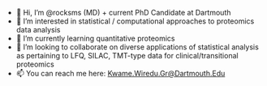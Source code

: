 - 👋 Hi, I’m @rocksms (MD) + current PhD Candidate at Dartmouth
- 👀 I’m interested in statistical / computational approaches to proteomics data analysis
- 🌱 I’m currently learning quantitative proteomics
- 💞️ I’m looking to collaborate on diverse applications of statistical analysis as pertaining to LFQ, SILAC, TMT-type data for clinical/transitional proteomics
- 📫 You can reach me here: Kwame.Wiredu.Gr@Dartmouth.Edu

<!---
rocksms/rocksms is a ✨ special ✨ repository because its `README.md` (this file) appears on your GitHub profile.
You can click the Preview link to take a look at your changes.
--->
